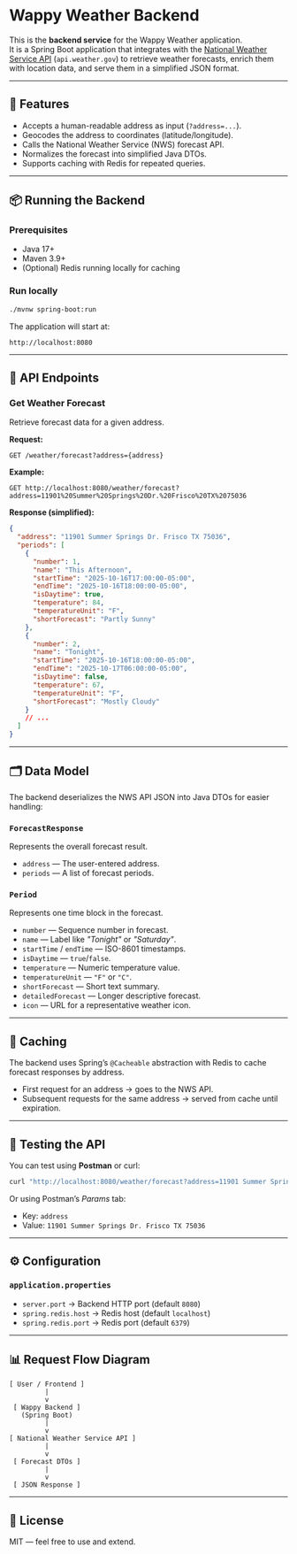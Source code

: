 # Wappy Weather Backend

This is the **backend service** for the Wappy Weather application.  
It is a Spring Boot application that integrates with the [National Weather Service API](https://www.weather.gov/documentation/services-web-api) (`api.weather.gov`) to retrieve weather forecasts, enrich them with location data, and serve them in a simplified JSON format.

---

## 🚀 Features
- Accepts a human-readable address as input (`?address=...`).
- Geocodes the address to coordinates (latitude/longitude).
- Calls the National Weather Service (NWS) forecast API.
- Normalizes the forecast into simplified Java DTOs.
- Supports caching with Redis for repeated queries.

---

## 📦 Running the Backend

### Prerequisites
- Java 17+  
- Maven 3.9+  
- (Optional) Redis running locally for caching  

### Run locally
```bash
./mvnw spring-boot:run
```

The application will start at:

```
http://localhost:8080
```

---

## 🔗 API Endpoints

### Get Weather Forecast
Retrieve forecast data for a given address.

**Request:**
```
GET /weather/forecast?address={address}
```

**Example:**
```
GET http://localhost:8080/weather/forecast?address=11901%20Summer%20Springs%20Dr.%20Frisco%20TX%2075036
```

**Response (simplified):**
```json
{
  "address": "11901 Summer Springs Dr. Frisco TX 75036",
  "periods": [
    {
      "number": 1,
      "name": "This Afternoon",
      "startTime": "2025-10-16T17:00:00-05:00",
      "endTime": "2025-10-16T18:00:00-05:00",
      "isDaytime": true,
      "temperature": 84,
      "temperatureUnit": "F",
      "shortForecast": "Partly Sunny"
    },
    {
      "number": 2,
      "name": "Tonight",
      "startTime": "2025-10-16T18:00:00-05:00",
      "endTime": "2025-10-17T06:00:00-05:00",
      "isDaytime": false,
      "temperature": 67,
      "temperatureUnit": "F",
      "shortForecast": "Mostly Cloudy"
    }
    // ...
  ]
}
```

---

## 🗂 Data Model

The backend deserializes the NWS API JSON into Java DTOs for easier handling:

### `ForecastResponse`
Represents the overall forecast result.
- `address` — The user-entered address.
- `periods` — A list of forecast periods.

### `Period`
Represents one time block in the forecast.
- `number` — Sequence number in forecast.
- `name` — Label like *"Tonight"* or *"Saturday"*.
- `startTime` / `endTime` — ISO-8601 timestamps.
- `isDaytime` — `true`/`false`.
- `temperature` — Numeric temperature value.
- `temperatureUnit` — `"F"` or `"C"`.
- `shortForecast` — Short text summary.
- `detailedForecast` — Longer descriptive forecast.
- `icon` — URL for a representative weather icon.

---

## 🧩 Caching

The backend uses Spring’s `@Cacheable` abstraction with Redis to cache forecast responses by address.  

- First request for an address → goes to the NWS API.  
- Subsequent requests for the same address → served from cache until expiration.  

---

## 🧪 Testing the API

You can test using **Postman** or curl:

```bash
curl "http://localhost:8080/weather/forecast?address=11901 Summer Springs Dr. Frisco TX 75036"
```

Or using Postman’s *Params* tab:
- Key: `address`  
- Value: `11901 Summer Springs Dr. Frisco TX 75036`  

---

## ⚙️ Configuration

### `application.properties`
- `server.port` → Backend HTTP port (default `8080`)  
- `spring.redis.host` → Redis host (default `localhost`)  
- `spring.redis.port` → Redis port (default `6379`)  

---

## 📊 Request Flow Diagram

```
[ User / Frontend ]
         |
         v
 [ Wappy Backend ]
   (Spring Boot)
         |
         v
[ National Weather Service API ]
         |
         v
 [ Forecast DTOs ]
         |
         v
 [ JSON Response ]
```

---

## 📜 License
MIT — feel free to use and extend.
